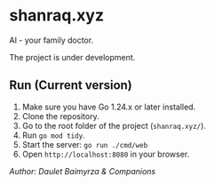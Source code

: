 # shanraq.xyz

AI - your family doctor.

The project is under development.

## Run (Current version)

1. Make sure you have Go 1.24.x or later installed.
2. Clone the repository.
3. Go to the root folder of the project (`shanraq.xyz/`).
4. Run `go mod tidy`.
5. Start the server: `go run ./cmd/web`
6. Open `http://localhost:8080` in your browser.

*Author: Daulet Baimyrza & Companions*